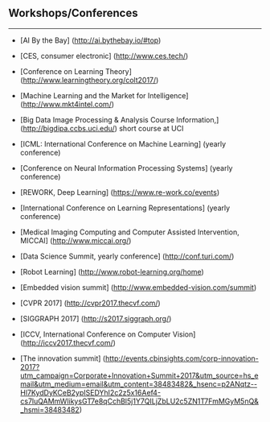 

## Workshops/Conferences
---------------------

* [AI By the Bay] (http://ai.bythebay.io/#top)
* [CES, consumer electronic] (http://www.ces.tech/)
* [Conference on Learning Theory] (http://www.learningtheory.org/colt2017/)

* [Machine Learning and the Market for Intelligence] (http://www.mkt4intel.com/)

* [Big Data Image Processing & Analysis Course Information,] (http://bigdipa.ccbs.uci.edu/)
short course at UCI


* [ICML: International Conference on Machine Learning] (yearly conference)

* [Conference on Neural Information Processing Systems] (yearly conference)

* [REWORK, Deep Learning] (https://www.re-work.co/events)

* [International Conference on Learning Representations] (yearly conference)

* [Medical Imaging Computing and Computer Assisted Intervention, MICCAI] (http://www.miccai.org/)

* [Data Science Summit, yearly conference] (http://conf.turi.com/)

* [Robot Learning] (http://www.robot-learning.org/home)

* [Embedded vision summit] (http://www.embedded-vision.com/summit)
* [CVPR 2017] (http://cvpr2017.thecvf.com/)
* [SIGGRAPH 2017] (http://s2017.siggraph.org/)
* [ICCV, International Conference on Computer Vision] (http://iccv2017.thecvf.com/)
* [The innovation summit] (http://events.cbinsights.com/corp-innovation-2017?utm_campaign=Corporate+Innovation+Summit+2017&utm_source=hs_email&utm_medium=email&utm_content=38483482&_hsenc=p2ANqtz--Hl7KydDyKCeB2ypISEDYhI2c2z5x16Aef4-cs7luQAMmWlikysGT7e8qCchBl5j1Y7QILjZbLU2c5ZN1T7FmMGyM5nQ&_hsmi=38483482)

